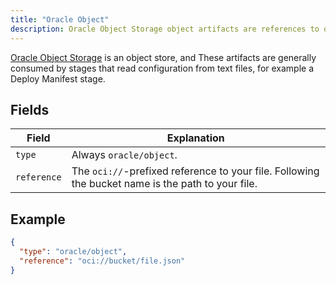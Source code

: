 ```yaml
---
title: "Oracle Object"
description: Oracle Object Storage object artifacts are references to objects stored in Oracle Object Storage buckets.
---
```



[Oracle Object Storage](https://docs.cloud.oracle.com/iaas/Content/Object/Concepts/objectstorageoverview.htm) is an object store,
and 
These artifacts are generally consumed by stages that read configuration from text files, for example a Deploy Manifest stage.

## Fields

| Field | Explanation |
|-|-----------|
| `type` | Always `oracle/object`. |
| `reference` | The `oci://`-prefixed reference to your file. Following the bucket name is the path to your file. |

## Example

```json
{
  "type": "oracle/object",
  "reference": "oci://bucket/file.json"
}
```
